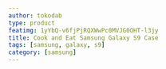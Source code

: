 ```yaml
---
author: tokodab
type: product
featimg: 1yYbQ-v6fjPjRQXWwPc0MVJG0OHT-l3jy
title: Cook and Eat Samsung Galaxy S9 Case
tags: [samsung, galaxy, s9]
category: [samsung]
---
```

